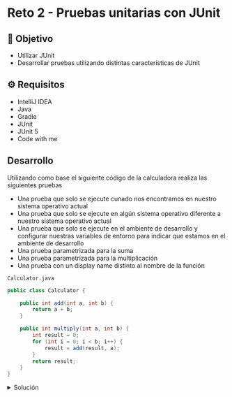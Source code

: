 # Reto 2 - Pruebas unitarias con JUnit

## :dart: Objetivo

- Utilizar JUnit
- Desarrollar pruebas utilizando distintas características de JUnit

## ⚙ Requisitos

- IntelliJ IDEA
- Java
- Gradle
- JUnit
- JUnit 5
- Code with me

## Desarrollo

Utilizando como base el siguiente código de la calculadora realiza las siguientes pruebas

- Una prueba que solo se ejecute cunado nos encontramos en nuestro sistema operativo actual
- Una prueba que solo se ejecute en algún sistema operativo diferente a nuestro sistema operativo actual
- Una prueba que solo se ejecute en el ambiente de desarrollo y configurar nuestras variables de entorno para indicar
  que estamos en el ambiente de desarrollo
- Una prueba parametrizada para la suma
- Una prueba parametrizada para la multiplicación
- Una prueba con un display name distinto al nombre de la función

`Calculator.java`

```java
public class Calculator {

    public int add(int a, int b) {
        return a + b;
    }

    public int multiply(int a, int b) {
        int result = 0;
        for (int i = 0; i < b; i++) {
            result = add(result, a);
        }
        return result;
    }
}
```

<details>
  <summary>Solución</summary>


`build.gradle`
```
   plugins {
    id 'java'
}

group 'org.example'
version '1.0-SNAPSHOT'

repositories {
    mavenCentral()
}

dependencies {
    testImplementation 'org.junit.jupiter:junit-jupiter-api:5.8.1'
    testRuntimeOnly 'org.junit.jupiter:junit-jupiter-engine:5.8.1'
    testImplementation 'org.junit.jupiter:junit-jupiter-params:5.8.1'
}

test {
    useJUnitPlatform()
}
```
    
`CalculatorTest.java`
```java
import org.junit.jupiter.api.DisplayName;
import org.junit.jupiter.api.Test;
import org.junit.jupiter.api.condition.EnabledIfEnvironmentVariable;
import org.junit.jupiter.api.condition.EnabledOnOs;
import org.junit.jupiter.params.ParameterizedTest;
import org.junit.jupiter.params.provider.CsvSource;
import org.junit.jupiter.params.provider.ValueSource;

import static org.junit.jupiter.api.Assertions.*;
import static org.junit.jupiter.api.condition.OS.*;

class CalculatorTest {

    @Test
    @EnabledOnOs(WINDOWS)
    void returns_the_sum_of_two_positive_numbers() {
        Calculator calculator = new Calculator();

        assertEquals(5, calculator.add(2,3));
    }

    @Test
    @EnabledOnOs({LINUX, MAC})
    void returns_the_sum_of_two_negative_numbers() {
        Calculator calculator = new Calculator();

        assertEquals(-3, calculator.add(-2,-1));
    }

    // Modifing env vars on windows https://www.computerhope.com/issues/ch000549.htm
    @Test
    @EnabledIfEnvironmentVariable(named = "ENV", matches = "development")
    void returns_the_sum_of_two_numbers_one_positive_and_one_negative() {
        Calculator calculator = new Calculator();

        assertEquals(-3, calculator.add(-2,-1));
    }


    // To run this we need to include the following dependency: testImplementation 'org.junit.jupiter:junit-jupiter-params:5.8.1'
    @ParameterizedTest
    @CsvSource({"1,1", "0,0", "5,3"})
    void returns_the_sum_of_two_numbers(int n1, int n2) {
        Calculator calculator = new Calculator();

        assertEquals(n1+n2, calculator.add(n1,n2));
    }


    @ParameterizedTest
    @CsvSource({"1,1", "0,10", "5,3"})
    void returns_the_multiplication_of_two_numbers(int n1, int n2) {
        Calculator calculator = new Calculator();

        assertEquals(n1*n2, calculator.multiply(n1,n2));
    }

    @Test
    @DisplayName("this is a different name")
    void returns_the_multiplication_of_two_positive_numbers() {
        Calculator calculator = new Calculator();

        assertEquals(6, calculator.multiply(2,3));
    }
}
```

</details>
